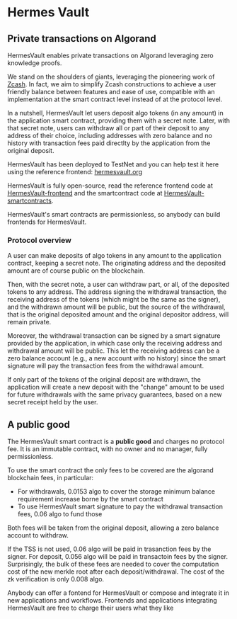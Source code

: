# Hermes Vault
## Private transactions on Algorand

HermesVault enables private transactions on Algorand leveraging zero knowledge proofs.

We stand on the shoulders of giants, leveraging the pioneering work of [Zcash](https://z.cash/).
In fact, we aim to simplify Zcash constructions to achieve a user friendly balance between features and ease of use, compatible with an implementation at the smart contract level instead of at the protocol level.

In a nutshell, HermesVault let users deposit algo tokens (in any amount) in the application smart contract, providing them with a secret note. Later, with that secret note, users can withdraw all or part of their deposit to any address of their choice, including addresses with zero balance and no history with transaction fees paid directlty by the application from the
original deposit.

HermesVault has been deployed to TestNet and you can help test it here using the reference frontend: [hermesvault.org](https://hermesvault.org/)

HermesVault is fully open-source, read the reference frontend code at [HermesVault-frontend](https://github.com/giuliop/HermesVault-frontend) and the smartcontract code at [HermesVault-smartcontracts](https://github.com/giuliop/HermesVault-smartcontracts).

HermesVault's smart contracts are permissionless, so anybody can build frontends for HermesVault.


### Protocol overview

A user can make deposits of algo tokens in any amount to the application contract, keeping a secret note. The originating address and the deposited amount are of course public on the blockchain.

Then, with the secret note, a user can withdraw part, or all, of the deposited tokens to any address. The address signing the withdrawal transaction, the
receiving address of the tokens (which might be the same as the signer), and the withdrawn amount will be public, but the source of the withdrawal, that is the original deposited amount and the original depositor address, will remain private.

Moreover, the withdrawal transaction can be signed by a smart signature provided by the application, in which case only the receiving address and withdrawal amount will be public.
This let the receiving address can be a zero balance account (e.g., a new account with no history) since the smart signature will pay the transaction fees from the withdrawal amount.

If only part of the tokens of the original deposit are withdrawn, the application will create a new deposit with the "change" amount to be used for future withdrawals with the same privacy guarantees, based on a new secret receipt held by the user.


## A public good

The HermesVault smart contract is a **public good** and charges no protocol fee.
It is an immutable contract, with no owner and no manager, fully permissionless.

To use the smart contract the only fees to be covered are the algorand blockchain fees, in particular:
* For withdrawals, 0.0153 algo to cover the storage minimum balance requirement increase borne by the smart contract
* To use HermesVault smart signature to pay the withdrawal transaction fees, 0.06 algo to fund those

Both fees will be taken from the original deposit, allowing a zero balance account to withdraw.

If the TSS is not used, 0.06 algo will be paid in trasanction fees by the signer.
For deposit, 0.056 algo will be paid in transactoin fees by the signer.
Surprisingly, the bulk of these fees are needed to cover the computation cost of the new merkle root after each deposit/withdrawal.
The cost of the zk verification is only 0.008 algo.

Anybody can offer a fontend for HermesVault or compose and integrate it in new applications and workflows. Frontends and applications integrating HermesVault are free to charge their users what they like